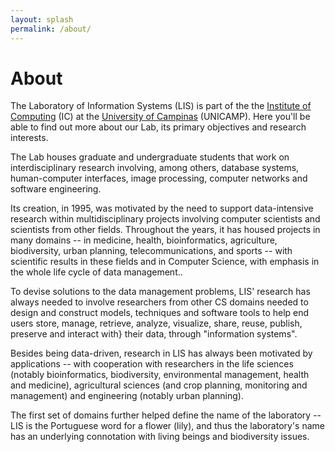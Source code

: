 ```yaml
---
layout: splash
permalink: /about/
---
```


# About

The Laboratory of Information Systems (LIS) is part of the the [Institute of Computing](http://www.ic.unicamp.br) (IC) at the [University of Campinas](http://www.unicamp.br) (UNICAMP).
Here you'll be able to find out more about our Lab, its primary objectives and research interests.

The Lab houses graduate and undergraduate students that work on interdisciplinary research involving, among others, database systems, human-computer interfaces, image processing, computer networks and software engineering.

Its creation, in 1995, was motivated by the need to support data-intensive research within multidisciplinary projects involving computer scientists and scientists from other fields. Throughout the years, it has housed projects in many domains -- in medicine, health, bioinformatics, agriculture, biodiversity, urban planning, telecommunications, and sports -- with scientific results in these fields and in Computer Science, with emphasis in the whole life cycle of data management..

To devise solutions to the data management problems, LIS' research has always needed to  involve researchers from other CS domains needed to design and construct models, techniques and software tools  to help end users store, manage, retrieve, analyze, visualize, share, reuse, publish, preserve and interact with} their data, through "information systems".

Besides being data-driven, research in LIS has always been motivated by applications -- with cooperation with researchers in the life sciences (notably bioinformatics, biodiversity, environmental management, health and medicine), agricultural sciences (and crop planning, monitoring and management) and engineering (notably urban planning).

The first set of domains further helped define the name of the laboratory -- LIS is the Portuguese word for a flower (lily), and thus the laboratory's name has an underlying connotation with living beings and biodiversity issues.
